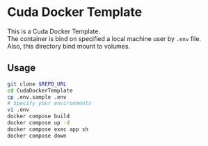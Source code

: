# Cuda Docker Template

This is a Cuda Docker Template.  
The container is bind on specified a local machine user by `.env` file.  
Also, this directory bind mount to volumes.  

## Usage

```sh
git clone $REPO_URL
cd CudaDockerTemplate
cp .env.sample .env
# Specify your environments
vi .env
docker compose build
docker compose up -d
docker compose exec app sh
docker compose down
```
